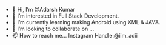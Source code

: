 - 👋 Hi, I’m @Adarsh Kumar
- 👀 I’m interested in Full Stack Development.
- 🌱 I’m currently learning making Android using XML & JAVA.
- 💞️ I’m looking to collaborate on ...
- 📫 How to reach me... Instagram Handle:@iim_adii 

<!---
Adarsh-geek/Adarsh-geek is a ✨ special ✨ repository because its `README.md` (this file) appears on your GitHub profile.
You can click the Preview link to take a look at your changes.
--->
